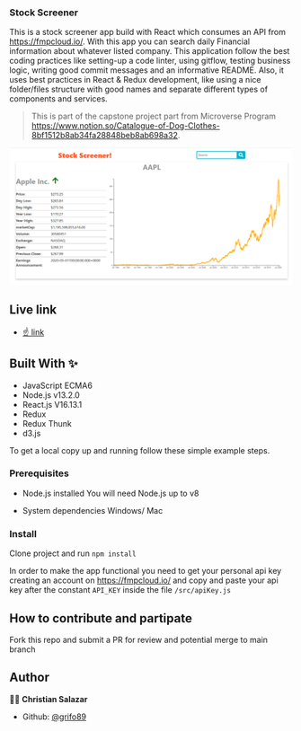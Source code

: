 ### Stock Screener
This is a stock screener app build with React which consumes an API from https://fmpcloud.io/. With this app you can search daily Financial information about whatever listed company. This application follow the best coding practices like setting-up a code linter, using gitflow, testing business logic, writing good commit messages and an informative README. Also, it uses best practices in React & Redux development, like using a nice folder/files structure with good names and separate different types of components and services.

> This is part of the capstone project part from Microverse Program https://www.notion.so/Catalogue-of-Dog-Clothes-8bf1512b8ab34fa28848beb8ab698a32.

![screenshot](./Capture.PNG)


## Live link

* [☝ link]()

## Built With ✨

- JavaScript ECMA6
- Node.js v13.2.0
- React.js V16.13.1
- Redux
- Redux Thunk
- d3.js

To get a local copy up and running follow these simple example steps.

### Prerequisites
* Node.js installed
You will need Node.js up to v8

* System dependencies
Windows/ Mac


### Install
Clone project and run
`npm install`

In order to make the app functional you need to get your personal api key creating an account on https://fmpcloud.io/ and copy and paste your api key after the constant `API_KEY` inside the file `/src/apiKey.js`

## How to contribute and partipate
Fork this repo and submit a PR for review and potential merge to main branch



## Author

👨‍💻 **Christian Salazar**

- Github: [@grifo89](https://github.com/grifo89)
